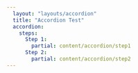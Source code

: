 ```yaml
---
  layout: "layouts/accordion"
  title: "Accordion Test"
  accordion:
    steps:
      Step 1:
        partial: content/accordion/step1
      Step 2:
        partial: content/accordion/step2
---
```

